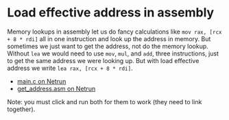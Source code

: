 # Load effective address in assembly

Memory lookups in assembly let us do fancy calculations like `mov rax, [rcx + 8 * rdi]` all in
one instruction and look up the address in memory. But sometimes we just want to get the
address, not do the memory lookup. Without `lea` we would need to use `mov`, `mul`, and `add`,
three instructions, just to get the same address we were looking up. But with load effective
address we write `lea rax, [rcx + 8 * rdi]`.

 - [main.c on Netrun]()
 - [get_address.asm on Netrun]()

Note: you must click and run both for them to work (they need to link together).
